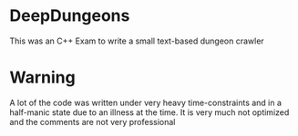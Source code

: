 # DeepDungeons
 This was an C++ Exam to write a small text-based dungeon crawler

# Warning
 A lot of the code was written under very heavy time-constraints and in a half-manic state due to an illness at the time.
 It is very much not optimized and the comments are not very professional
 

